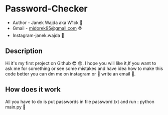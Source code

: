 # Password-Checker

- Author - Janek Wajda aka W1ck 🎎
- Gmail - midorek95@gmail.com ⛑
- Instagram-janek.wajda 👀

## Description

Hi it's my first project on Github :sunglasses: 😜.
I hope you will like it,If you want to ask me for something or see some mistakes and have idea how to make this code better you can dm me on instagram or 🎃
write an email 🎁.



## How does it work

All you have to do is put passwords in file password.txt and run : python main.py 🎀
